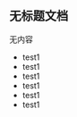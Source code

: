 <h2>无标题文档</h2>
<p>无内容</p>
<ul>
<li>test1</li>
<li>test1</li>
<li>test1</li>
<li>test1</li>
<li>test1</li>
<li>test1</li>
</ul>